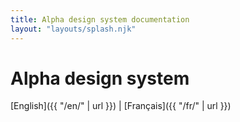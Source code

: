 ```yaml
---
title: Alpha design system documentation
layout: "layouts/splash.njk"
---
```


# Alpha design system

[English]({{ "/en/" | url }}) | [Français]({{ "/fr/" | url }})


